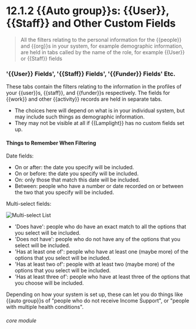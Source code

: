 # 12.1.2  <i class="fa fa-users"></i> {{Auto group}}s: {{User}}, {{Staff}} and Other Custom Fields

> All the filters relating to the personal information for the {{people}} and {{org}}s in your system, for example demographic information, are held in tabs called by the name of the role, for example {{User}} or {{Staff}} fields



### '{{User}} Fields', '{{Staff}} Fields', '{{Funder}} Fields' Etc.

These tabs contain the filters relating to the information in the profiles of your {{user}}s, {{staff}}, and {{funder}}s respectively. The fields for {{work}} and other {{activity}} records are held in separate tabs.

- The choices here will depend on what is in your individual system, but may include such things as demographic information.  
- They may not be visible at all if {{Lamplight}} has no custom fields set up. 

#### Things to Remember When Filtering

Date fields:

  - On or after: the date you specify will be included.
  - On or before: the date you specify will be included.
  - On: only those that match this date will be included.
  - Between: people who have a number or date recorded on or between the two that you specify will be included.

Multi-select fields:

![Multi-select List](11.1.2b.png)

  - 'Does have': people who do have an exact match to all the options that you select will be included. 
  - 'Does not have': people who do not have any of the options that you select will be included.
  - 'Has at least one of': people who have at least one (maybe more) of the options that you select will be included.
  - 'Has at least two of': people with at least two (maybe more) of the options that you select will be included.
  - 'Has at least three of': people who have at least three of the options that you choose will be included.
  
Depending on how your system is set up, these can let you do things like {{auto group}}s of "people who do not receive Income Support", or "people with multiple health conditions".
  
###### core module
